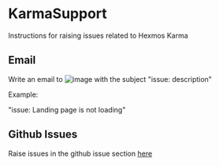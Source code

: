 # KarmaSupport

Instructions for raising issues related to Hexmos Karma

## Email
Write an email to ![image](https://user-images.githubusercontent.com/13330779/166941448-22956dd7-c0cc-4fc8-a4ef-ef8b2d674840.png) with the subject 
"issue: description"

Example:

"issue: Landing page is not loading"


## Github Issues

Raise issues in the github issue section [here](https://github.com/HexmosTech/KarmaSupport/issues)
